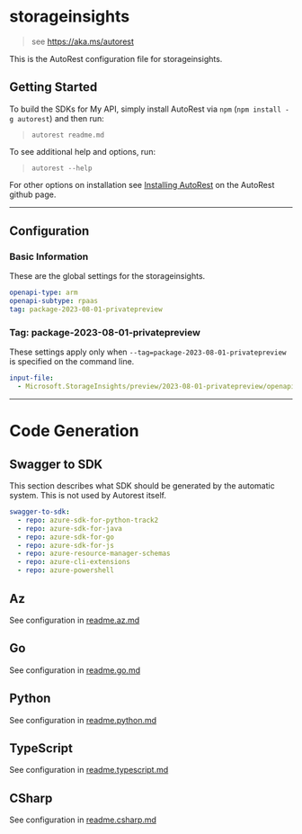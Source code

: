 # storageinsights

> see https://aka.ms/autorest

This is the AutoRest configuration file for storageinsights.

## Getting Started

To build the SDKs for My API, simply install AutoRest via `npm` (`npm install -g autorest`) and then run:

> `autorest readme.md`

To see additional help and options, run:

> `autorest --help`

For other options on installation see [Installing AutoRest](https://aka.ms/autorest/install) on the AutoRest github page.

---

## Configuration

### Basic Information

These are the global settings for the storageinsights.

```yaml
openapi-type: arm
openapi-subtype: rpaas
tag: package-2023-08-01-privatepreview
```

### Tag: package-2023-08-01-privatepreview

These settings apply only when `--tag=package-2023-08-01-privatepreview` is specified on the command line.

```yaml $(tag) == 'package-2023-08-01-privatepreview'
input-file:
  - Microsoft.StorageInsights/preview/2023-08-01-privatepreview/openapi.json
```

---

# Code Generation

## Swagger to SDK

This section describes what SDK should be generated by the automatic system.
This is not used by Autorest itself.

```yaml $(swagger-to-sdk)
swagger-to-sdk:
  - repo: azure-sdk-for-python-track2
  - repo: azure-sdk-for-java
  - repo: azure-sdk-for-go
  - repo: azure-sdk-for-js
  - repo: azure-resource-manager-schemas
  - repo: azure-cli-extensions
  - repo: azure-powershell
```
## Az

See configuration in [readme.az.md](./readme.az.md)

## Go

See configuration in [readme.go.md](./readme.go.md)

## Python

See configuration in [readme.python.md](./readme.python.md)

## TypeScript

See configuration in [readme.typescript.md](./readme.typescript.md)

## CSharp

See configuration in [readme.csharp.md](./readme.csharp.md)
